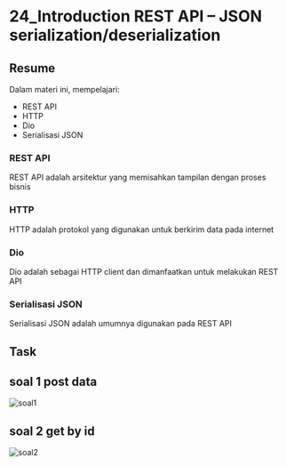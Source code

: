 # 24_Introduction REST API – JSON serialization/deserialization

## Resume
Dalam materi ini, mempelajari:
- REST API
- HTTP
- Dio
- Serialisasi JSON

### REST API
REST API adalah arsitektur yang memisahkan tampilan dengan proses bisnis

### HTTP
HTTP adalah protokol yang digunakan untuk berkirim data pada internet

### Dio
Dio adalah sebagai HTTP client dan dimanfaatkan untuk melakukan REST API

### Serialisasi JSON
Serialisasi JSON adalah umumnya digunakan pada REST API
## Task
## soal 1 post data

![soal1](https://user-images.githubusercontent.com/59384629/164168947-39e24e52-22c4-475f-b583-f4dea76a7842.png)

## soal 2 get by id

![soal2](https://user-images.githubusercontent.com/59384629/164168968-aac9ce42-3380-4a79-ada1-b0c7780e043f.png)


